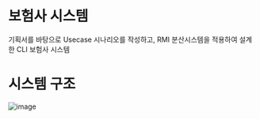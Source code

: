 # 보험사 시스템

기획서를 바탕으로 Usecase 시나리오를 작성하고, RMI 분산시스템을 적용하여 설계한 CLI 보험사 시스템

# 시스템 구조

![image](https://github.com/dtd1614/Insurance-system/assets/116648310/7d21da11-c62c-4703-96ce-f203f37a5aa7)

